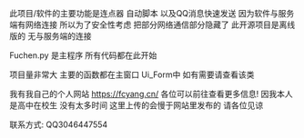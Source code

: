 此项目/软件的主要功能是连点器 自动脚本 以及QQ消息快速发送
因为软件与服务端有网络连接 所以为了安全性考虑 把部分网络通信部分隐藏了
此开源项目是离线版的 无与服务端的连接

Fuchen.py 是主程序 所有代码都在此开始

项目量非常大 主要的函数都在主窗口 Ui_Form中 如有需要请查看该类

我有我自己的个人网站 https://fcyang.cn/ 各位可以前往查看更多信息!
因我本人是高中在校生 没有太多时间 这里上传的会慢于网站里发布的 请各位见谅

联系方式: QQ3046447554
